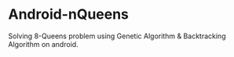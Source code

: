 # Android-nQueens

Solving 8-Queens problem using Genetic Algorithm & Backtracking Algorithm on android.
